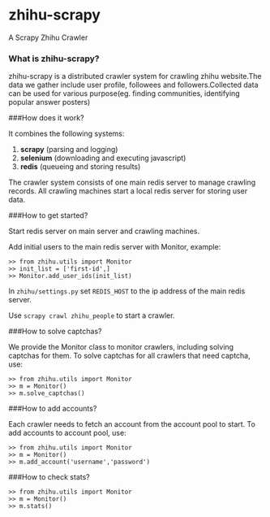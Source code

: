 zhihu-scrapy
============

A Scrapy Zhihu Crawler

### What is zhihu-scrapy?

zhihu-scrapy is a distributed crawler system for crawling zhihu website.The data we gather include user profile, followees and followers.Collected data can be used for various purpose(eg. finding communities, identifying popular answer posters)

###How does it work?

It combines the following systems:

1. **scrapy**	(parsing and logging)
2. **selenium**	(downloading and executing javascript)
3. **redis**	(queueing and storing results)

The crawler system consists of one main redis server to manage crawling records.
All crawling machines start a local redis server for storing user data.

###How to get started?

Start redis server on main server and crawling machines.

Add initial users to the main redis server with Monitor, example:

```
>> from zhihu.utils import Monitor
>> init_list = ['first-id',]
>> Monitor.add_user_ids(init_list)
```

In `zhihu/settings.py` set `REDIS_HOST` to the ip address of the main redis server.

Use `scrapy crawl zhihu_people` to start a crawler.

###How to solve captchas?

We provide the Monitor class to monitor crawlers, including solving captchas for them.
To solve captchas for all crawlers that need captcha, use:

```
>> from zhihu.utils import Monitor
>> m = Monitor()
>> m.solve_captchas()
```

###How to add accounts?

Each crawler needs to fetch an account from the account pool to start. To add accounts to account pool, use:

```
>> from zhihu.utils import Monitor
>> m = Monitor()
>> m.add_account('username','password')
```

###How to check stats?

```
>> from zhihu.utils import Monitor
>> m = Monitor()
>> m.stats()
```

